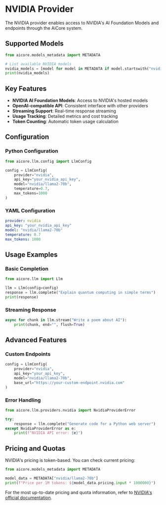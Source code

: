 
# NVIDIA Provider

The NVIDIA provider enables access to NVIDIA's AI Foundation Models and endpoints through the AiCore system.

## Supported Models

```python
from aicore.models_metadata import METADATA

# List available NVIDIA models
nvidia_models = [model for model in METADATA if model.startswith("nvidia/")]
print(nvidia_models)
```

## Key Features

- **NVIDIA AI Foundation Models**: Access to NVIDIA's hosted models
- **OpenAI-compatible API**: Consistent interface with other providers
- **Streaming Support**: Real-time response streaming
- **Usage Tracking**: Detailed metrics and cost tracking
- **Token Counting**: Automatic token usage calculation

## Configuration

### Python Configuration

```python
from aicore.llm.config import LlmConfig

config = LlmConfig(
    provider="nvidia",
    api_key="your_nvidia_api_key",
    model="nvidia/llama2-70b",
    temperature=0.7,
    max_tokens=1000
)
```

### YAML Configuration

```yaml
provider: nvidia
api_key: "your_nvidia_api_key"
model: "nvidia/llama2-70b"
temperature: 0.7
max_tokens: 1000
```

## Usage Examples

### Basic Completion

```python
from aicore.llm import Llm

llm = Llm(config=config)
response = llm.complete("Explain quantum computing in simple terms")
print(response)
```

### Streaming Response

```python
async for chunk in llm.stream("Write a poem about AI"):
    print(chunk, end="", flush=True)
```

## Advanced Features

### Custom Endpoints

```python
config = LlmConfig(
    provider="nvidia",
    api_key="your_api_key",
    model="nvidia/llama2-70b",
    base_url="https://your-custom-endpoint.nvidia.com"
)
```

### Error Handling

```python
from aicore.llm.providers.nvidia import NvidiaProviderError

try:
    response = llm.complete("Generate code for a Python web server")
except NvidiaProviderError as e:
    print(f"NVIDIA API error: {e}")
```

## Pricing and Quotas

NVIDIA's pricing is token-based. You can check current pricing:

```python
from aicore.models_metadata import METADATA

model_data = METADATA["nvidia/llama2-70b"]
print(f"Price per 1M tokens: ${model_data.pricing.input * 1000000}")
```

For the most up-to-date pricing and quota information, refer to [NVIDIA's official documentation](https://developer.nvidia.com/ai-foundation-models).